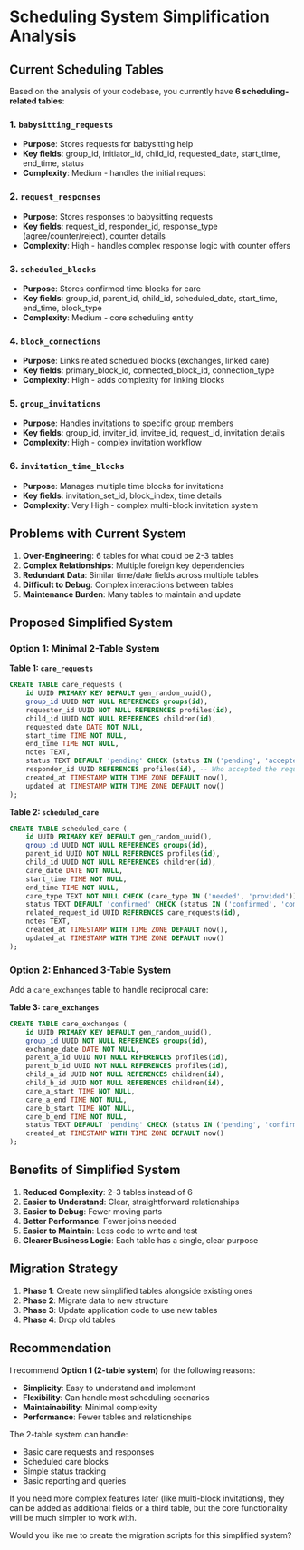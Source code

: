 # Scheduling System Simplification Analysis

## Current Scheduling Tables

Based on the analysis of your codebase, you currently have **6 scheduling-related tables**:

### 1. `babysitting_requests`
- **Purpose**: Stores requests for babysitting help
- **Key fields**: group_id, initiator_id, child_id, requested_date, start_time, end_time, status
- **Complexity**: Medium - handles the initial request

### 2. `request_responses` 
- **Purpose**: Stores responses to babysitting requests
- **Key fields**: request_id, responder_id, response_type (agree/counter/reject), counter details
- **Complexity**: High - handles complex response logic with counter offers

### 3. `scheduled_blocks`
- **Purpose**: Stores confirmed time blocks for care
- **Key fields**: group_id, parent_id, child_id, scheduled_date, start_time, end_time, block_type
- **Complexity**: Medium - core scheduling entity

### 4. `block_connections`
- **Purpose**: Links related scheduled blocks (exchanges, linked care)
- **Key fields**: primary_block_id, connected_block_id, connection_type
- **Complexity**: High - adds complexity for linking blocks

### 5. `group_invitations`
- **Purpose**: Handles invitations to specific group members
- **Key fields**: group_id, inviter_id, invitee_id, request_id, invitation details
- **Complexity**: High - complex invitation workflow

### 6. `invitation_time_blocks`
- **Purpose**: Manages multiple time blocks for invitations
- **Key fields**: invitation_set_id, block_index, time details
- **Complexity**: Very High - complex multi-block invitation system

## Problems with Current System

1. **Over-Engineering**: 6 tables for what could be 2-3 tables
2. **Complex Relationships**: Multiple foreign key dependencies
3. **Redundant Data**: Similar time/date fields across multiple tables
4. **Difficult to Debug**: Complex interactions between tables
5. **Maintenance Burden**: Many tables to maintain and update

## Proposed Simplified System

### Option 1: Minimal 2-Table System

**Table 1: `care_requests`**
```sql
CREATE TABLE care_requests (
    id UUID PRIMARY KEY DEFAULT gen_random_uuid(),
    group_id UUID NOT NULL REFERENCES groups(id),
    requester_id UUID NOT NULL REFERENCES profiles(id),
    child_id UUID NOT NULL REFERENCES children(id),
    requested_date DATE NOT NULL,
    start_time TIME NOT NULL,
    end_time TIME NOT NULL,
    notes TEXT,
    status TEXT DEFAULT 'pending' CHECK (status IN ('pending', 'accepted', 'declined', 'completed', 'cancelled')),
    responder_id UUID REFERENCES profiles(id), -- Who accepted the request
    created_at TIMESTAMP WITH TIME ZONE DEFAULT now(),
    updated_at TIMESTAMP WITH TIME ZONE DEFAULT now()
);
```

**Table 2: `scheduled_care`**
```sql
CREATE TABLE scheduled_care (
    id UUID PRIMARY KEY DEFAULT gen_random_uuid(),
    group_id UUID NOT NULL REFERENCES groups(id),
    parent_id UUID NOT NULL REFERENCES profiles(id),
    child_id UUID NOT NULL REFERENCES children(id),
    care_date DATE NOT NULL,
    start_time TIME NOT NULL,
    end_time TIME NOT NULL,
    care_type TEXT NOT NULL CHECK (care_type IN ('needed', 'provided')),
    status TEXT DEFAULT 'confirmed' CHECK (status IN ('confirmed', 'completed', 'cancelled')),
    related_request_id UUID REFERENCES care_requests(id),
    notes TEXT,
    created_at TIMESTAMP WITH TIME ZONE DEFAULT now(),
    updated_at TIMESTAMP WITH TIME ZONE DEFAULT now()
);
```

### Option 2: Enhanced 3-Table System

Add a `care_exchanges` table to handle reciprocal care:

**Table 3: `care_exchanges`**
```sql
CREATE TABLE care_exchanges (
    id UUID PRIMARY KEY DEFAULT gen_random_uuid(),
    group_id UUID NOT NULL REFERENCES groups(id),
    exchange_date DATE NOT NULL,
    parent_a_id UUID NOT NULL REFERENCES profiles(id),
    parent_b_id UUID NOT NULL REFERENCES profiles(id),
    child_a_id UUID NOT NULL REFERENCES children(id),
    child_b_id UUID NOT NULL REFERENCES children(id),
    care_a_start TIME NOT NULL,
    care_a_end TIME NOT NULL,
    care_b_start TIME NOT NULL,
    care_b_end TIME NOT NULL,
    status TEXT DEFAULT 'pending' CHECK (status IN ('pending', 'confirmed', 'completed', 'cancelled')),
    created_at TIMESTAMP WITH TIME ZONE DEFAULT now()
);
```

## Benefits of Simplified System

1. **Reduced Complexity**: 2-3 tables instead of 6
2. **Easier to Understand**: Clear, straightforward relationships
3. **Easier to Debug**: Fewer moving parts
4. **Better Performance**: Fewer joins needed
5. **Easier to Maintain**: Less code to write and test
6. **Clearer Business Logic**: Each table has a single, clear purpose

## Migration Strategy

1. **Phase 1**: Create new simplified tables alongside existing ones
2. **Phase 2**: Migrate data to new structure
3. **Phase 3**: Update application code to use new tables
4. **Phase 4**: Drop old tables

## Recommendation

I recommend **Option 1 (2-table system)** for the following reasons:

- **Simplicity**: Easy to understand and implement
- **Flexibility**: Can handle most scheduling scenarios
- **Maintainability**: Minimal complexity
- **Performance**: Fewer tables and relationships

The 2-table system can handle:
- Basic care requests and responses
- Scheduled care blocks
- Simple status tracking
- Basic reporting and queries

If you need more complex features later (like multi-block invitations), they can be added as additional fields or a third table, but the core functionality will be much simpler to work with.

Would you like me to create the migration scripts for this simplified system? 